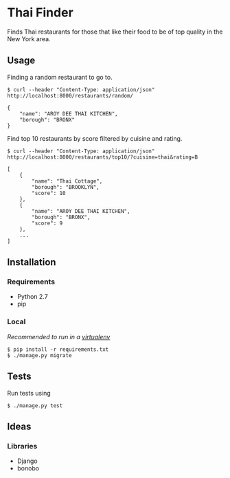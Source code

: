 # Thai Finder

Finds Thai restaurants for those that like their food to be of top quality in the New York area.

## Usage

Finding a random restaurant to go to.

    $ curl --header "Content-Type: application/json" http://localhost:8000/restaurants/random/

    {
        "name": "AROY DEE THAI KITCHEN",
        "borough": "BRONX"
    }

Find top 10 restaurants by score filtered by cuisine and rating.

    $ curl --header "Content-Type: application/json" http://localhost:8000/restaurants/top10/?cuisine=thai&rating=B

    [
        {
            "name": "Thai Cottage",
            "borough": "BROOKLYN",
            "score": 10
        },
        {
            "name": "AROY DEE THAI KITCHEN",
            "borough": "BRONX",
            "score": 9
        },
        ...
    ]


## Installation

### Requirements

  * Python 2.7
  * pip

### Local

*Recommended to run in a [virtualenv](https://virtualenv.pypa.io/en/latest/)*

    $ pip install -r requirements.txt
    $ ./manage.py migrate

## Tests

Run tests using

    $ ./manage.py test

## Ideas

### Libraries

  - Django
  - bonobo
